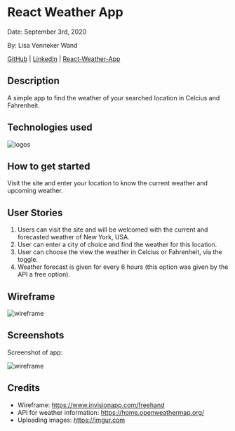 # React Weather App

Date: September 3rd, 2020

By: Lisa Venneker Wand


[GitHub](https://github.com/LisaKVW/the-Dutch-Chef) |
[LinkedIn](https://www.linkedin.com/in/lisa-venneker-wand-8413ab25/) |
[React-Weather-App](https://your-weather-react.netlify.app/)


## Description
A simple app to find the weather of your searched location in Celcius and Fahrenheit.


## Technologies used
![logos](https://upload.wikimedia.org/wikipedia/commons/thumb/a/a7/React-icon.svg/1280px-React-icon.svg.png)

## How to get started
Visit the site and enter your location to know the current weather and upcoming weather.


## User Stories
1. Users can visit the site and will be welcomed with the current and forecasted weather of New York, USA.
2. User can enter a city of choice and find the weather for this location.
3. User can choose the view the weather in Celcius or Fahrenheit, via the toggle.
4. Weather forecast is given for every 6 hours (this option was given by the API a free option).


## Wireframe
![wireframe](https://i.imgur.com/JZJFwMv.png)

## Screenshots
Screenshot of app:

![wireframe](https://i.imgur.com/5CCdzFV.png)

## Credits
- Wireframe: https://www.invisionapp.com/freehand 
- API for weather information: https://home.openweathermap.org/
- Uploading images: https://imgur.com 

